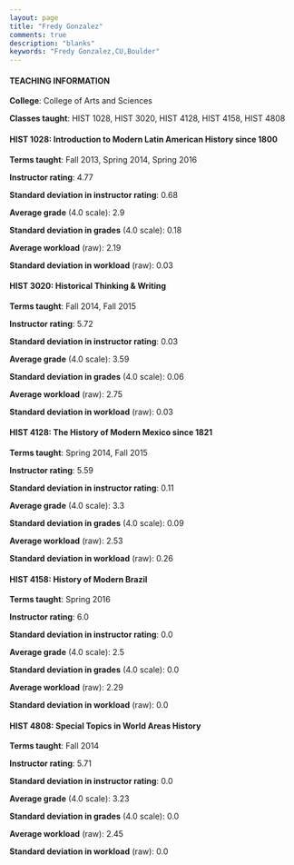 ```yaml
---
layout: page
title: "Fredy Gonzalez" 
comments: true
description: "blanks"
keywords: "Fredy Gonzalez,CU,Boulder"
---
```

<head>
<script src="https://ajax.googleapis.com/ajax/libs/jquery/2.1.3/jquery.min.js"></script>
<script src="https://dl.dropboxusercontent.com/s/pc42nxpaw1ea4o9/highcharts.js?dl=0"></script>
<!-- <script src="../assets/js/highcharts.js"></script> -->
<style type="text/css">@font-face {
	font-family: "Bebas Neue";
	src: url(https://www.filehosting.org/file/details/544349/BebasNeue Regular.otf) format("opentype");
	}
	h1.Bebas { 
		font-family: "Bebas Neue", Verdana, Tahoma;
	}
</style>
</head>
	   
#### TEACHING INFORMATION

**College**: College of Arts and Sciences

**Classes taught**: HIST 1028, HIST 3020, HIST 4128, HIST 4158, HIST 4808

#### HIST 1028: Introduction to Modern Latin American History since 1800

**Terms taught**: Fall 2013, Spring 2014, Spring 2016

**Instructor rating**: 4.77

**Standard deviation in instructor rating**: 0.68

**Average grade** (4.0 scale): 2.9

**Standard deviation in grades** (4.0 scale): 0.18

**Average workload** (raw): 2.19

**Standard deviation in workload** (raw): 0.03

#### HIST 3020: Historical Thinking & Writing

**Terms taught**: Fall 2014, Fall 2015

**Instructor rating**: 5.72

**Standard deviation in instructor rating**: 0.03

**Average grade** (4.0 scale): 3.59

**Standard deviation in grades** (4.0 scale): 0.06

**Average workload** (raw): 2.75

**Standard deviation in workload** (raw): 0.03

#### HIST 4128: The History of Modern Mexico since 1821

**Terms taught**: Spring 2014, Fall 2015

**Instructor rating**: 5.59

**Standard deviation in instructor rating**: 0.11

**Average grade** (4.0 scale): 3.3

**Standard deviation in grades** (4.0 scale): 0.09

**Average workload** (raw): 2.53

**Standard deviation in workload** (raw): 0.26

#### HIST 4158: History of Modern Brazil

**Terms taught**: Spring 2016

**Instructor rating**: 6.0

**Standard deviation in instructor rating**: 0.0

**Average grade** (4.0 scale): 2.5

**Standard deviation in grades** (4.0 scale): 0.0

**Average workload** (raw): 2.29

**Standard deviation in workload** (raw): 0.0

#### HIST 4808: Special Topics in World Areas History

**Terms taught**: Fall 2014

**Instructor rating**: 5.71

**Standard deviation in instructor rating**: 0.0

**Average grade** (4.0 scale): 3.23

**Standard deviation in grades** (4.0 scale): 0.0

**Average workload** (raw): 2.45

**Standard deviation in workload** (raw): 0.0

